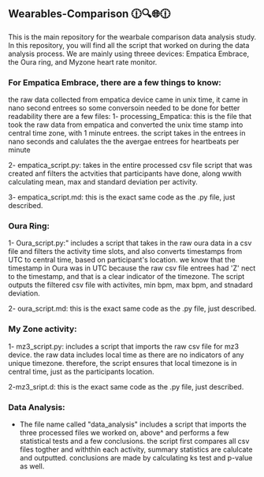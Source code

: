 ## Wearables-Comparison 🕧🔍🌐🕧
This is the main repository for the wearbale comparison data analysis study. In this repository, you will find all the script that worked on during the data analysis process. We are mainly using threee devices: Empatica Embrace, the Oura ring, and Myzone heart rate monitor. 


### For Empatica Embrace, there are a few things to know:
the raw data collected from empatica device came in unix time, it came in nano second entrees so some conversoin needed to be done for better readability
there are a few files: 
1- processing_Empatica: this is the file that took the raw data from empatica and converted the unix time stamp into central time zone, with 1 minute entrees. the script takes in the entrees in nano seconds and calulates the the avergae entrees for heartbeats per minute 

2- empatica_script.py: takes in the entire processed csv file script that was created anf filters the actvities that participants have done, along wwith calculating mean, max and standard deviation per activity. 

3- empatica_script.md: this is the exact same code as the .py file, just described.
### Oura Ring:
1- Oura_script.py:" includes a script that takes in the raw oura data in a csv file and filters the activity time slots, and also converts timestamps from UTC to central time, based on participant's location. we know that the timestamp in Oura was in UTC because the raw csv file entrees had 'Z' nect to the timestamp, and that is a clear indicator of the timezone. The script outputs the filtered csv file with activites, min bpm, max bpm, and stnadard deviation. 

2- oura_script.md: this is the exact same code as the .py file, just described.

### My Zone activity:
1- mz3_script.py: includes a script that imports the raw csv file for mz3 device. the raw data includes local time as there are no indicators of any unique timezone. therefore, the script ensures that local timezone is in central time, just as the participants location.

2-mz3_sript.d: this is the exact same code as the .py file, just described.

### Data Analysis:
- The file name called "data_analysis" includes a script that imports the three processed files we worked on, above^ and performs a few statistical tests and a few conclusions. the script first compares all csv files togther and withthin each activity, summary statistics are calulcate and outputted. conclusions are made by calculating ks test and p-value as well. 
